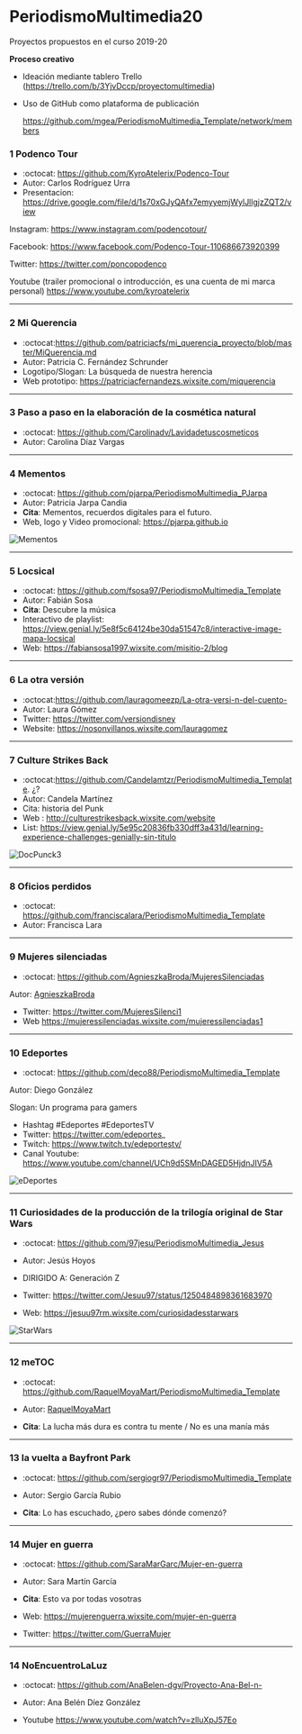 # PeriodismoMultimedia20

Proyectos propuestos en el curso 2019-20 



**Proceso creativo**

- Ideación mediante tablero Trello (https://trello.com/b/3YjvDccp/proyectomultimedia) 

- Uso de GitHub como plataforma de publicación

  https://github.com/mgea/PeriodismoMultimedia_Template/network/members




### 1 Podenco Tour 

* :octocat: https://github.com/KyroAtelerix/Podenco-Tour
* Autor: Carlos Rodríguez Urra
* Presentacion: https://drive.google.com/file/d/1s70xGJyQAfx7emyyemjWylJllgjzZQT2/view

Instagram: https://www.instagram.com/podencotour/

Facebook: https://www.facebook.com/Podenco-Tour-110686673920399

Twitter: https://twitter.com/poncopodenco

Youtube (trailer promocional o introducción, es una cuenta de mi marca personal) https://www.youtube.com/kyroatelerix


---

### 2 Mi Querencia 

* :octocat:https://github.com/patriciacfs/mi_querencia_proyecto/blob/master/MiQuerencia.md
* Autor: Patricia C. Fernández Schrunder
* Logotipo/Slogan: La búsqueda de nuestra herencia
* Web prototipo: https://patriciacfernandezs.wixsite.com/miquerencia


-----


### 3 Paso a paso en la elaboración de la cosmética natural

* :octocat: https://github.com/Carolinadv/Lavidadetuscosmeticos
* Autor: Carolina Díaz Vargas



---

### 4 Mementos

* :octocat: https://github.com/pjarpa/PeriodismoMultimedia_PJarpa
* Autor: Patricia Jarpa Candia
* **Cita**: Mementos, recuerdos digitales para el futuro.
* Web, logo y Video promocional: https://pjarpa.github.io

![Mementos](https://github.com/mgea/PeriodismoMultimedia/blob/master/2020/Logo_Mementos.png)

---


### 5 Locsical

* :octocat: https://github.com/fsosa97/PeriodismoMultimedia_Template
* Autor: Fabián Sosa
* **Cita**: Descubre la música
* Interactivo de playlist: https://view.genial.ly/5e8f5c64124be30da51547c8/interactive-image-mapa-locsical 
* Web: https://fabiansosa1997.wixsite.com/misitio-2/blog



---


### 6 La otra versión

* :octocat:https://github.com/lauragomeezp/La-otra-versi-n-del-cuento-
* Autor: Laura Gómez 
* Twitter: https://twitter.com/versiondisney
* Website: https://nosonvillanos.wixsite.com/lauragomez 

---


### 7 Culture Strikes Back

* :octocat:https://github.com/Candelamtzr/PeriodismoMultimedia_Template.  ¿?
* Autor: Candela Martínez
* Cita: historia del Punk
* Web : http://culturestrikesback.wixsite.com/website
* List: https://view.genial.ly/5e95c20836fb330dff3a431d/learning-experience-challenges-genially-sin-titulo

![DocPunck3](https://github.com/mgea/PeriodismoMultimedia/blob/master/2020/Logo_DocPunk3.jpg)

---


### 8 Oficios perdidos

* :octocat: https://github.com/franciscalara/PeriodismoMultimedia_Template
* Autor: Francisca Lara 


---


### 9 Mujeres silenciadas

* :octocat: https://github.com/AgnieszkaBroda/MujeresSilenciadas

Autor: [AgnieszkaBroda](https://github.com/AgnieszkaBroda)

* Twitter: https://twitter.com/MujeresSilenci1
* Web https://mujeressilenciadas.wixsite.com/mujeressilenciadas1 

-----

### 10 Edeportes

* :octocat: https://github.com/deco88/PeriodismoMultimedia_Template

Autor: Diego González 

Slogan: Un programa para gamers

* Hashtag #Edeportes #EdeportesTV
* Twitter: https://twitter.com/edeportes_
* Twitch: https://www.twitch.tv/edeportestv/
* Canal Youtube: https://www.youtube.com/channel/UCh9d5SMnDAGED5HjdnJIV5A

![eDeportes](https://github.com/mgea/PeriodismoMultimedia/blob/master/2020/edes.png)


-----

### 11 Curiosidades de la producción de la trilogía original de Star Wars


*   :octocat: https://github.com/97jesu/PeriodismoMultimedia_Jesus
*   Autor: Jesús Hoyos
*   DIRIGIDO A: Generación Z

* Twitter: https://twitter.com/Jesuu97/status/1250484898361683970
* Web: https://jesuu97rm.wixsite.com/curiosidadesstarwars

![StarWars](https://github.com/mgea/PeriodismoMultimedia/blob/master/2020/starwar.png)

---


### 12 meTOC

* :octocat: https://github.com/RaquelMoyaMart/PeriodismoMultimedia_Template

* Autor: [RaquelMoyaMart](https://github.com/RaquelMoyaMart) 

* **Cita**: La lucha más dura es contra tu mente / No es una manía más



-----



### 13  la vuelta a Bayfront Park

* :octocat: https://github.com/sergiogr97/PeriodismoMultimedia_Template

* Autor: Sergio García Rubio

* **Cita**: Lo has escuchado, ¿pero sabes dónde comenzó?

----

### 14  Mujer en guerra

* :octocat: https://github.com/SaraMarGarc/Mujer-en-guerra

* Autor: Sara Martín García
* **Cita**: Esto va por todas vosotras
* Web: https://mujerenguerra.wixsite.com/mujer-en-guerra
* Twitter: https://twitter.com/GuerraMujer



------


### 14 NoEncuentroLaLuz

* :octocat: https://github.com/AnaBelen-dgv/Proyecto-Ana-Bel-n-

* Autor: Ana Belén Díez González
* Youtube https://www.youtube.com/watch?v=zlluXpJ57Eo 


